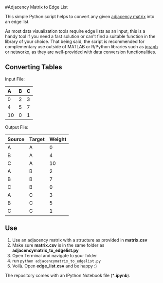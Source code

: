 #Adjacency Matrix to Edge List

This simple Python script helps to convert any given [adjacency matrix](http://en.wikipedia.org/wiki/Adjacency_matrix) into an edge list.

As most data visualization tools require edge lists as an input, this is a handy tool if you need a fast solution or can't find a suitable function in the library of your choice. That being said, the script is recommended for complementary use outside of MATLAB or R/Python libraries such as [igraph](http://igraph.org/r/doc/conversion.html) or [networkx](http://networkx.github.io/documentation/latest/reference/convert.html), as they are well-provided with data conversion functionalities.

Converting Tables
-----

Input File:

| A  | B  | C |
| :--- |:--- | :--- |
| 0 | 2 | 3 |
| 4 | 5 | 7 |
| 10 | 0 | 1 |

Output File:

| Source  | Target  | Weight |
| :--- |:--- | :--- |
| A | A | 0 |
| B | A | 4 |
| C | A | 10 |
| A | B | 2 |
| B | B | 7 |
| C | B | 0 |
| A | C | 3 |
| B | C | 5 |
| C | C | 1 |

Use
-----

1.  Use an adjacency matrix with a structure as provided in **matrix.csv**
2.  Make sure **matrix.csv** is in the same folder as **adjacencymatrix_to_edgelist.py**
3.  Open Terminal and navigate to your folder
5.  run ```python adjacencymatrix_to_edgelist.py```
6.  Voilà. Open **edge_list.csv** and be happy :)

The repository comes with an IPython Notebook file (***.ipynb**).
